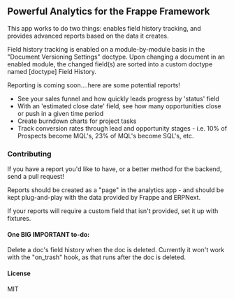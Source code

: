 ## Powerful Analytics for the Frappe Framework

This app works to do two things: enables field history tracking, and provides
advanced reports based on the data it creates.

Field history tracking is enabled on a module-by-module basis in the
"Document Versioning Settings" doctype. Upon changing a document in an enabled
module, the changed field(s) are sorted into a custom doctype named
[doctype] Field History.

Reporting is coming soon....here are some potential reports!
  - See your sales funnel and how quickly leads progress by 'status' field
  - With an 'estimated close date' field, see how many opportunities close
    or push in a given time period
  - Create burndown charts for project tasks
  - Track conversion rates through lead and opportunity stages - i.e.
    10% of Prospects become MQL's, 23% of MQL's become SQL's, etc.

### Contributing

If you have a report you'd like to have, or a better method for the backend,
send a pull request!

Reports should be created as a "page" in the analytics app - and should be kept
plug-and-play with the data provided by Frappe and ERPNext.

If your reports will require a custom field that isn't provided, set it up with
fixtures.

#### One BIG IMPORTANT to-do:
Delete a doc's field history when the doc is deleted.
Currently it won't work with the "on_trash" hook, as that runs after the doc
is deleted.


#### License

MIT
